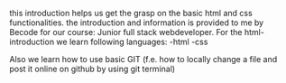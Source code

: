this introduction helps us get the grasp on the basic html and css functionalities.
the introduction and information is provided to me by Becode for our course:
Junior full stack webdeveloper.
For the html-introduction we learn following languages:
-html
-css

Also we learn how to use basic GIT (f.e. how to locally change a file and post it online on github by using git terminal)
